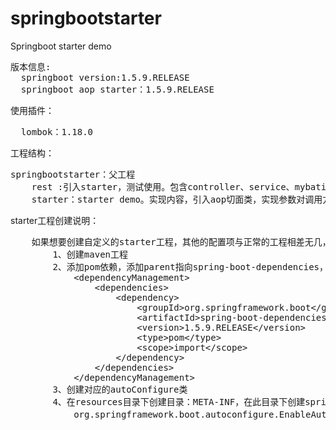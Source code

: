 # springbootstarter
Springboot starter demo
<pre>版本信息:
  springboot version:1.5.9.RELEASE
  springboot aop starter：1.5.9.RELEASE
</pre> 
使用插件：<br/>
<pre>  lombok：1.18.0</pre>

工程结构：<br/>
<pre>springbootstarter：父工程
    rest :引入starter，测试使用。包含controller、service、mybatis等信息
    starter：starter demo。实现内容，引入aop切面类，实现参数对调用方的aop切入
</pre>

starter工程创建说明：
<pre>
    如果想要创建自定义的starter工程，其他的配置项与正常的工程相差无几，都是需要以下几个步骤：
        1、创建maven工程
        2、添加pom依赖，添加parent指向spring-boot-dependencies，也就是通常的springboot工程的parent。如果已经有自己的父子结构了，则可以通过配置以下依赖完成：
            &lt;dependencyManagement&gt;
                &lt;dependencies&gt;
                    &lt;dependency&gt;
                        &lt;groupId&gt;org.springframework.boot&lt;/groupId&gt;
                        &lt;artifactId&gt;spring-boot-dependencies&lt;/artifactId&gt;
                        &lt;version&gt;1.5.9.RELEASE&lt;/version&gt;
                        &lt;type&gt;pom&lt;/type&gt;
                        &lt;scope&gt;import&lt;/scope&gt;
                    &lt;/dependency&gt;
                &lt;/dependencies&gt;
            &lt;/dependencyManagement&gt;
        3、创建对应的autoConfigure类
        4、在resources目录下创建目录：META-INF，在此目录下创建spring.factories文件。添加对应配置：
            org.springframework.boot.autoconfigure.EnableAutoConfiguration=你的自动配置文件，如本工程中的MyAutoconfigure
</pre>